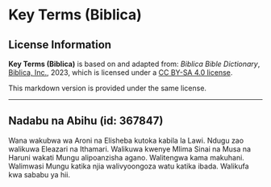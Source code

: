 # Key Terms (Biblica)

## License Information

**Key Terms (Biblica)** is based on and adapted from: _Biblica Bible Dictionary_, [Biblica, Inc.](https://www.biblica.com/), 2023, which is licensed under a [CC BY-SA 4.0 license](https://creativecommons.org/licenses/by-sa/4.0/legalcode.en).

This markdown version is provided under the same license.



--------------------------------

## Nadabu na Abihu (id: 367847)

Wana wakubwa wa Aroni na Elisheba kutoka kabila la Lawi. Ndugu zao walikuwa Eleazari na Ithamari. Walikuwa kwenye Mlima Sinai na Musa na Haruni wakati Mungu alipoanzisha agano. Walitengwa kama makuhani. Walimwasi Mungu katika njia walivyoongoza watu katika ibada. Walikufa kwa sababu ya hii.


